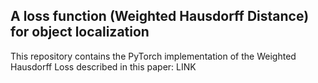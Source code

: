 ## A loss function (Weighted Hausdorff Distance) for object localization

This repository contains the PyTorch implementation of the Weighted Hausdorff Loss described in this paper: LINK
